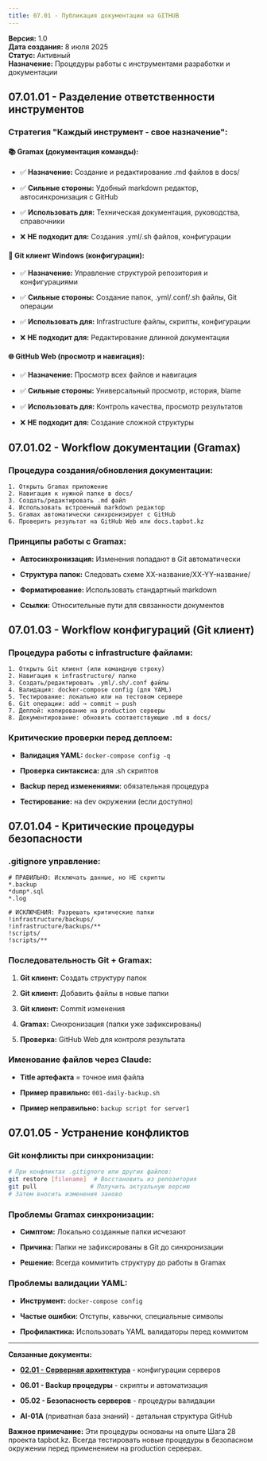 ```yaml
---
title: 07.01 - Публикация документации на GITHUB
---
```


**Версия:** 1\.0\
**Дата создания:** 8 июля 2025\
**Статус:** Активный\
**Назначение:** Процедуры работы с инструментами разработки и документации

## 07\.01.01 - Разделение ответственности инструментов

### Стратегия "Каждый инструмент - свое назначение":

#### 📚 Gramax (документация команды):

-  ✅ **Назначение:** Создание и редактирование .md файлов в docs/

-  ✅ **Сильные стороны:** Удобный markdown редактор, автосинхронизация с GitHub

-  ✅ **Использовать для:** Техническая документация, руководства, справочники

-  ❌ **НЕ подходит для:** Создания .yml/.sh файлов, конфигурации

#### 📁 Git клиент Windows (конфигурации):

-  ✅ **Назначение:** Управление структурой репозитория и конфигурациями

-  ✅ **Сильные стороны:** Создание папок, .yml/.conf/.sh файлы, Git операции

-  ✅ **Использовать для:** Infrastructure файлы, скрипты, конфигурации

-  ❌ **НЕ подходит для:** Редактирование длинной документации

#### 🌐 GitHub Web (просмотр и навигация):

-  ✅ **Назначение:** Просмотр всех файлов и навигация

-  ✅ **Сильные стороны:** Универсальный просмотр, история, blame

-  ✅ **Использовать для:** Контроль качества, просмотр результатов

-  ❌ **НЕ подходит для:** Создание сложной структуры

## 07\.01.02 - Workflow документации (Gramax)

### Процедура создания/обновления документации:

```
1. Открыть Gramax приложение
2. Навигация к нужной папке в docs/
3. Создать/редактировать .md файл
4. Использовать встроенный markdown редактор
5. Gramax автоматически синхронизирует с GitHub
6. Проверить результат на GitHub Web или docs.tapbot.kz
```

### Принципы работы с Gramax:

-  **Автосинхронизация:** Изменения попадают в Git автоматически

-  **Структура папок:** Следовать схеме XX-название/XX-YY-название/

-  **Форматирование:** Использовать стандартный markdown

-  **Ссылки:** Относительные пути для связанности документов

## 07\.01.03 - Workflow конфигураций (Git клиент)

### Процедура работы с infrastructure файлами:

```
1. Открыть Git клиент (или командную строку)
2. Навигация к infrastructure/ папке
3. Создать/редактировать .yml/.sh/.conf файлы
4. Валидация: docker-compose config (для YAML)
5. Тестирование: локально или на тестовом сервере
6. Git операции: add → commit → push
7. Деплой: копирование на production серверы
8. Документирование: обновить соответствующие .md в docs/
```

### Критические проверки перед деплоем:

-  **Валидация YAML:** `docker-compose config -q`

-  **Проверка синтаксиса:** для .sh скриптов

-  **Backup перед изменениями:** обязательная процедура

-  **Тестирование:** на dev окружении (если доступно)

## 07\.01.04 - Критические процедуры безопасности

### .gitignore управление:

```gitignore
# ПРАВИЛЬНО: Исключать данные, но НЕ скрипты
*.backup
*dump*.sql
*.log

# ИСКЛЮЧЕНИЯ: Разрешать критические папки
!infrastructure/backups/
!infrastructure/backups/**
!scripts/
!scripts/**
```

### Последовательность Git + Gramax:

1. **Git клиент:** Создать структуру папок

2. **Git клиент:** Добавить файлы в новые папки

3. **Git клиент:** Commit изменения

4. **Gramax:** Синхронизация (папки уже зафиксированы)

5. **Проверка:** GitHub Web для контроля результата

### Именование файлов через Claude:

-  **Title артефакта** = точное имя файла

-  **Пример правильно:** `001-daily-backup.sh`

-  **Пример неправильно:** `backup script for server1`

## 07\.01.05 - Устранение конфликтов

### Git конфликты при синхронизации:

```bash
# При конфликтах .gitignore или других файлов:
git restore [filename]  # Восстановить из репозитория
git pull               # Получить актуальную версию
# Затем вносить изменения заново
```

### Проблемы Gramax синхронизации:

-  **Симптом:** Локально созданные папки исчезают

-  **Причина:** Папки не зафиксированы в Git до синхронизации

-  **Решение:** Всегда коммитить структуру до работы в Gramax

### Проблемы валидации YAML:

-  **Инструмент:** `docker-compose config`

-  **Частые ошибки:** Отступы, кавычки, специальные символы

-  **Профилактика:** Использовать YAML валидаторы перед коммитом

---

**Связанные документы:**

-  [**02\.01 - Серверная архитектура**](./../../02-infrastructure/02-01-servers/README) - конфигурации серверов

-  **06\.01 - Backup процедуры** - скрипты и автоматизация

-  **05\.02 - Безопасность серверов** - процедуры валидации

-  **AI-01A** (приватная база знаний) - детальная структура GitHub

**Важное примечание:** Эти процедуры основаны на опыте Шага 28 проекта tapbot.kz. Всегда тестировать новые процедуры в безопасном окружении перед применением на production серверах.